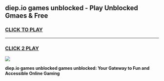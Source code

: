
## diep.io games unblocked - Play Unblocked Gmaes & Free
<h3>
<a href="https://premium.freeplayer.one?title=diep.io_games_unblocked&ref=19F">CLICK TO PLAY</a></h3>
<hr>

<h3>
<a href="https://premium.freeplayer.one?title=diep.io_games_unblocked&ref=19F">CLICK 2 PLAY</a>
  
</h3>

<a href="https://premium.freeplayer.one?title=diep.io_games_unblocked&ref=19F/"><img src="https://clearcache.store/games.png"></a>


**diep.io games unblocked games unblocked: Your Gateway to Fun and Accessible Online Gaming**
